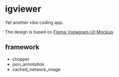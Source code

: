 # igviewer
Yet another vibe coding app.

The design is based on [Figma: Instagram-UI-Mockup](https://www.figma.com/community/file/789166775630186057/Instagram-UI-Mockup-2.0).

## framework 

* chopper
* json_annotation
* cached_network_image
